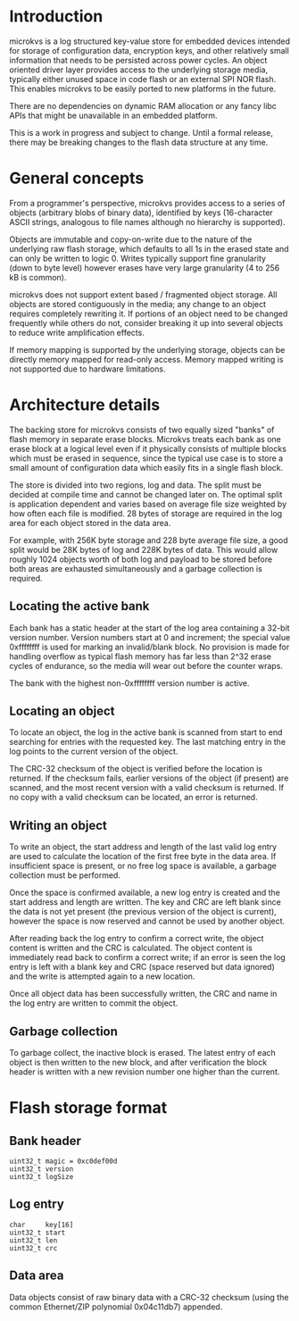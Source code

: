 # Introduction

microkvs is a log structured key-value store for embedded devices intended for storage of configuration data,
encryption keys, and other relatively small information that needs to be persisted across power cycles. An object
oriented driver layer provides access to the underlying storage media, typically either unused space in code flash or
an external SPI NOR flash. This enables microkvs to be easily ported to new platforms in the future.

There are no dependencies on dynamic RAM allocation or any fancy libc APIs that might be unavailable in an embedded
platform.

This is a work in progress and subject to change. Until a formal release, there may be breaking changes to the flash
data structure at any time.

# General concepts

From a programmer's perspective, microkvs provides access to a series of objects (arbitrary blobs of binary data),
identified by keys (16-character ASCII strings, analogous to file names although no hierarchy is supported).

Objects are immutable and copy-on-write due to the nature of the underlying raw flash storage, which defaults to all 1s
in the erased state and can only be written to logic 0. Writes typically support fine granularity (down to byte level)
however erases have very large granularity (4 to 256 kB is common).

microkvs does not support extent based / fragmented object storage. All objects are stored contiguously in the media;
any change to an object requires completely rewriting it. If portions of an object need to be changed frequently while
others do not, consider breaking it up into several objects to reduce write amplification effects.

If memory mapping is supported by the underlying storage, objects can be directly memory mapped for read-only access.
Memory mapped writing is not supported due to hardware limitations.

# Architecture details

The backing store for microkvs consists of two equally sized "banks" of flash memory in separate erase blocks. Microkvs
treats each bank as one erase block at a logical level even if it physically consists of multiple blocks which must be
erased in sequence, since the typical use case is to store a small amount of configuration data which easily fits in a
single flash block.

The store is divided into two regions, log and data. The split must be decided at compile time and cannot be changed
later on. The optimal split is application dependent and varies based on average file size weighted by how often each
file is modified. 28 bytes of storage are required in the log area for each object stored in the data area.

For example, with 256K byte storage and 228 byte average file size, a good split would be 28K bytes of log and 228K
bytes of data. This would allow roughly 1024 objects worth of both log and payload to be stored before both areas are
exhausted simultaneously and a garbage collection is required.

## Locating the active bank

Each bank has a static header at the start of the log area containing a 32-bit version number. Version numbers start at
0 and increment; the special value 0xffffffff is used for marking an invalid/blank block. No provision is made for
handling overflow as typical flash memory has far less than 2^32 erase cycles of endurance, so the media will wear out
before the counter wraps.

The bank with the highest non-0xffffffff version number is active.

## Locating an object

To locate an object, the log in the active bank is scanned from start to end searching for entries with the requested
key. The last matching entry in the log points to the current version of the object.

The CRC-32 checksum of the object is verified before the location is returned. If the checksum fails, earlier versions
of the object (if present) are scanned, and the most recent version with a valid checksum is returned. If no copy with
a valid checksum can be located, an error is returned.

## Writing an object

To write an object, the start address and length of the last valid log entry are used to calculate the location of the
first free byte in the data area. If insufficient space is present, or no free log space is available, a garbage
collection must be performed.

Once the space is confirmed available, a new log entry is created and the start address and length are written. The key
and CRC are left blank since the data is not yet present (the previous version of the object is current), however the
space is now reserved and cannot be used by another object.

After reading back the log entry to confirm a correct write, the object content is written and the CRC is calculated.
The object content is immediately read back to confirm a correct write; if an error is seen the log entry is left with
a blank key and CRC (space reserved but data ignored) and the write is attempted again to a new location.

Once all object data has been successfully written, the CRC and name in the log entry are written to commit the object.

## Garbage collection

To garbage collect, the inactive block is erased. The latest entry of each object is then written to the new block, and
after verification the block header is written with a new revision number one higher than the current.

# Flash storage format

## Bank header

```
uint32_t magic = 0xc0def00d
uint32_t version
uint32_t logSize
```

## Log entry

```
char     key[16]
uint32_t start
uint32_t len
uint32_t crc
```

## Data area

Data objects consist of raw binary data with a CRC-32 checksum (using the common Ethernet/ZIP polynomial 0x04c11db7)
appended.
